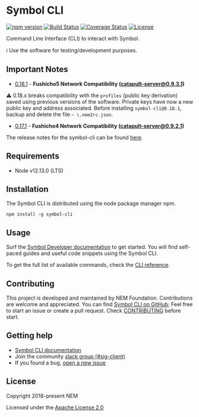 # Symbol CLI

[![npm version](https://badge.fury.io/js/symbol-cli.svg)](https://badge.fury.io/js/symbol-cli)
[![Build Status](https://api.travis-ci.org/nemtech/symbol-cli.svg?branch=master)](https://travis-ci.org/nemtech/symbol-cli)
[![Coverage Status](https://coveralls.io/repos/github/nemtech/symbol-cli/badge.svg?branch=master)](https://coveralls.io/github/nemtech/symbol-cli?branch=master)
[![License](https://img.shields.io/badge/License-Apache%202.0-blue.svg)](https://opensource.org/licenses/Apache-2.0)

Command Line Interface (CLI) to interact with Symbol.

:information_source: Use the software for testing/development purposes.

## Important Notes

- [0.18.1](CHANGELOG.md#0181-19-Feb-2020) - **Fushicho5 Network Compatibility (catapult-server@0.9.3.1)**

:warning: 0.18.x breaks compatibility with the ``profiles`` (public key derivation) saved using previous versions of the software.
Private keys have now a new public key and address associated.
Before installing ``symbol-cli@0.18.1``, backup and delete the file ``~ \.nem2rc.json``.

- [0.17.1](CHANGELOG.md#0171-31-Jan-2020) - **Fushicho4 Network Compatibility (catapult-server@0.9.2.1)**

The release notes for the symbol-cli can be found [here](CHANGELOG.md).

## Requirements

- Node v12.13.0 (LTS)

## Installation

The Symbol CLI is distributed using the node package manager npm.

```
npm install -g symbol-cli
```

## Usage

Surf the [Symbol Developer documentation][docs] to get started. 
You will find self-paced guides and useful code snippets using the Symbol CLI.

To get the full list of available commands, check the [CLI reference][docs].

## Contributing

This project is developed and maintained by NEM Foundation. Contributions are welcome and appreciated. You can find [Symbol CLI on GitHub][self];
Feel free to start an issue or create a pull request. Check [CONTRIBUTING](CONTRIBUTING.md) before start.

## Getting help

- [Symbol CLI documentation][docs]
- Join the community [slack group (#sig-client)][slack] 
- If you found a bug, [open a new issue][issues]

## License

Copyright 2018-present NEM

Licensed under the [Apache License 2.0](LICENSE)

[self]: https://github.com/nemtech/symbol-cli
[docs]: https://nemtech.github.io/cli.html
[issues]: https://github.com/nemtech/symbol-cli/issues
[slack]: https://join.slack.com/t/nem2/shared_invite/enQtMzY4MDc2NTg0ODgyLWZmZWRiMjViYTVhZjEzOTA0MzUyMTA1NTA5OWQ0MWUzNTA4NjM5OTJhOGViOTBhNjkxYWVhMWRiZDRkOTE0YmU
